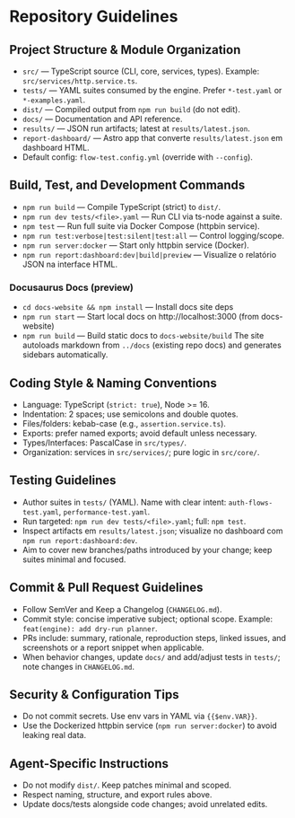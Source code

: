 # Repository Guidelines

## Project Structure & Module Organization
- `src/` — TypeScript source (CLI, core, services, types). Example: `src/services/http.service.ts`.
- `tests/` — YAML suites consumed by the engine. Prefer `*-test.yaml` or `*-examples.yaml`.
- `dist/` — Compiled output from `npm run build` (do not edit).
- `docs/` — Documentation and API reference.
- `results/` — JSON run artifacts; latest at `results/latest.json`.
- `report-dashboard/` — Astro app that converte `results/latest.json` em dashboard HTML.
- Default config: `flow-test.config.yml` (override with `--config`).

## Build, Test, and Development Commands
- `npm run build` — Compile TypeScript (strict) to `dist/`.
- `npm run dev tests/<file>.yaml` — Run CLI via ts-node against a suite.
- `npm test` — Run full suite via Docker Compose (httpbin service).
- `npm run test:verbose|test:silent|test:all` — Control logging/scope.
- `npm run server:docker` — Start only httpbin service (Docker).
- `npm run report:dashboard:dev|build|preview` — Visualize o relatório JSON na interface HTML.

### Docusaurus Docs (preview)
- `cd docs-website && npm install` — Install docs site deps
- `npm run start` — Start local docs on http://localhost:3000 (from docs-website)
- `npm run build` — Build static docs to `docs-website/build`
The site autoloads markdown from `../docs` (existing repo docs) and generates sidebars automatically.

## Coding Style & Naming Conventions
- Language: TypeScript (`strict: true`), Node >= 16.
- Indentation: 2 spaces; use semicolons and double quotes.
- Files/folders: kebab-case (e.g., `assertion.service.ts`).
- Exports: prefer named exports; avoid default unless necessary.
- Types/Interfaces: PascalCase in `src/types/`.
- Organization: services in `src/services/`; pure logic in `src/core/`.

## Testing Guidelines
- Author suites in `tests/` (YAML). Name with clear intent: `auth-flows-test.yaml`, `performance-test.yaml`.
- Run targeted: `npm run dev tests/<file>.yaml`; full: `npm test`.
- Inspect artifacts em `results/latest.json`; visualize no dashboard com `npm run report:dashboard:dev`.
- Aim to cover new branches/paths introduced by your change; keep suites minimal and focused.

## Commit & Pull Request Guidelines
- Follow SemVer and Keep a Changelog (`CHANGELOG.md`).
- Commit style: concise imperative subject; optional scope. Example: `feat(engine): add dry-run planner`.
- PRs include: summary, rationale, reproduction steps, linked issues, and screenshots or a report snippet when applicable.
- When behavior changes, update `docs/` and add/adjust tests in `tests/`; note changes in `CHANGELOG.md`.

## Security & Configuration Tips
- Do not commit secrets. Use env vars in YAML via `{{$env.VAR}}`.
- Use the Dockerized httpbin service (`npm run server:docker`) to avoid leaking real data.

## Agent-Specific Instructions
- Do not modify `dist/`. Keep patches minimal and scoped.
- Respect naming, structure, and export rules above.
- Update docs/tests alongside code changes; avoid unrelated edits.
